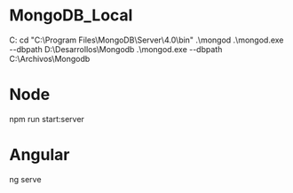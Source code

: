 # MongoDB_Local
C:
cd "C:\Program Files\MongoDB\Server\4.0\bin\"
.\mongod
.\mongod.exe --dbpath D:\Desarrollos\Mongodb
.\mongod.exe --dbpath C:\Archivos\Mongodb

# Node
npm run start:server

# Angular
ng serve
